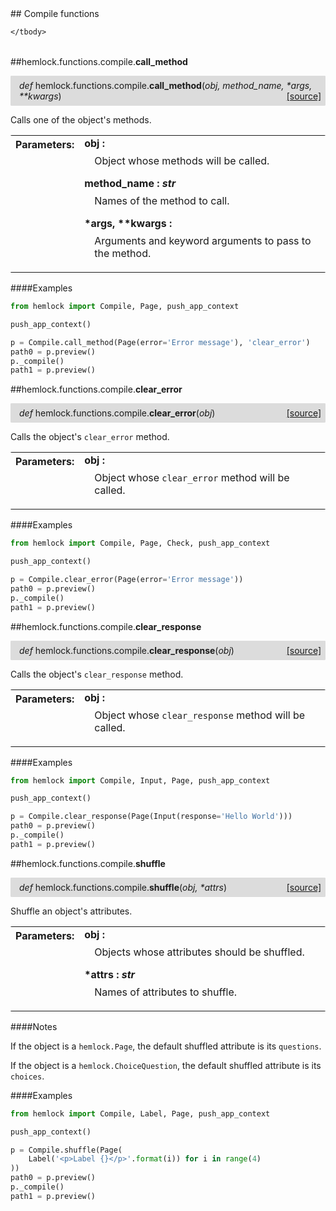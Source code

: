 <script src="https://cdn.mathjax.org/mathjax/latest/MathJax.js?config=TeX-AMS-MML_HTMLorMML" type="text/javascript"></script>

<link rel="stylesheet" href="https://assets.readthedocs.org/static/css/readthedocs-doc-embed.css" type="text/css" />

<style>
    a.src-href {
        float: right;
    }
    p.attr {
        margin-top: 0.5em;
        margin-left: 1em;
    }
    p.func-header {
        background-color: gainsboro;
        border-radius: 0.1em;
        padding: 0.5em;
        padding-left: 1em;
    }
    table.field-table {
        border-radius: 0.1em
    }
</style>## Compile functions

<table class="docutils field-list field-table" frame="void" rules="none">
    <col class="field-name" />
    <col class="field-body" />
    <tbody valign="top">
        
    </tbody>
</table>



##hemlock.functions.compile.**call_method**

<p class="func-header">
    <i>def</i> hemlock.functions.compile.<b>call_method</b>(<i>obj, method_name, *args, **kwargs</i>) <a class="src-href" target="_blank" href="https://github.com/dsbowen/hemlock/blob/master/hemlock/functions/compile.py#L7">[source]</a>
</p>

Calls one of the object's methods.

<table class="docutils field-list field-table" frame="void" rules="none">
    <col class="field-name" />
    <col class="field-body" />
    <tbody valign="top">
        <tr class="field">
    <th class="field-name"><b>Parameters:</b></td>
    <td class="field-body" width="100%"><b>obj : <i></i></b>
<p class="attr">
    Object whose methods will be called.
</p>
<b>method_name : <i>str</i></b>
<p class="attr">
    Names of the method to call.
</p>
<b>*args, **kwargs : <i></i></b>
<p class="attr">
    Arguments and keyword arguments to pass to the method.
</p></td>
</tr>
    </tbody>
</table>

####Examples

```python
from hemlock import Compile, Page, push_app_context

push_app_context()

p = Compile.call_method(Page(error='Error message'), 'clear_error')
path0 = p.preview()
p._compile()
path1 = p.preview()
```

##hemlock.functions.compile.**clear_error**

<p class="func-header">
    <i>def</i> hemlock.functions.compile.<b>clear_error</b>(<i>obj</i>) <a class="src-href" target="_blank" href="https://github.com/dsbowen/hemlock/blob/master/hemlock/functions/compile.py#L38">[source]</a>
</p>

Calls the object's `clear_error` method.

<table class="docutils field-list field-table" frame="void" rules="none">
    <col class="field-name" />
    <col class="field-body" />
    <tbody valign="top">
        <tr class="field">
    <th class="field-name"><b>Parameters:</b></td>
    <td class="field-body" width="100%"><b>obj : <i></i></b>
<p class="attr">
    Object whose <code>clear_error</code> method will be called.
</p></td>
</tr>
    </tbody>
</table>

####Examples

```python
from hemlock import Compile, Page, Check, push_app_context

push_app_context()

p = Compile.clear_error(Page(error='Error message'))
path0 = p.preview()
p._compile()
path1 = p.preview()
```

##hemlock.functions.compile.**clear_response**

<p class="func-header">
    <i>def</i> hemlock.functions.compile.<b>clear_response</b>(<i>obj</i>) <a class="src-href" target="_blank" href="https://github.com/dsbowen/hemlock/blob/master/hemlock/functions/compile.py#L63">[source]</a>
</p>

Calls the object's `clear_response` method.

<table class="docutils field-list field-table" frame="void" rules="none">
    <col class="field-name" />
    <col class="field-body" />
    <tbody valign="top">
        <tr class="field">
    <th class="field-name"><b>Parameters:</b></td>
    <td class="field-body" width="100%"><b>obj : <i></i></b>
<p class="attr">
    Object whose <code>clear_response</code> method will be called.
</p></td>
</tr>
    </tbody>
</table>

####Examples

```python
from hemlock import Compile, Input, Page, push_app_context

push_app_context()

p = Compile.clear_response(Page(Input(response='Hello World')))
path0 = p.preview()
p._compile()
path1 = p.preview()
```

##hemlock.functions.compile.**shuffle**

<p class="func-header">
    <i>def</i> hemlock.functions.compile.<b>shuffle</b>(<i>obj, *attrs</i>) <a class="src-href" target="_blank" href="https://github.com/dsbowen/hemlock/blob/master/hemlock/functions/compile.py#L88">[source]</a>
</p>

Shuffle an object's attributes.

<table class="docutils field-list field-table" frame="void" rules="none">
    <col class="field-name" />
    <col class="field-body" />
    <tbody valign="top">
        <tr class="field">
    <th class="field-name"><b>Parameters:</b></td>
    <td class="field-body" width="100%"><b>obj : <i></i></b>
<p class="attr">
    Objects whose attributes should be shuffled.
</p>
<b>*attrs : <i>str</i></b>
<p class="attr">
    Names of attributes to shuffle.
</p></td>
</tr>
    </tbody>
</table>

####Notes

If the object is a `hemlock.Page`, the default shuffled attribute is its
`questions`.

If the object is a `hemlock.ChoiceQuestion`, the default shuffled
attribute is its `choices`.

####Examples

```python
from hemlock import Compile, Label, Page, push_app_context

push_app_context()

p = Compile.shuffle(Page(
    Label('<p>Label {}</p>'.format(i)) for i in range(4)
))
path0 = p.preview()
p._compile()
path1 = p.preview()
```